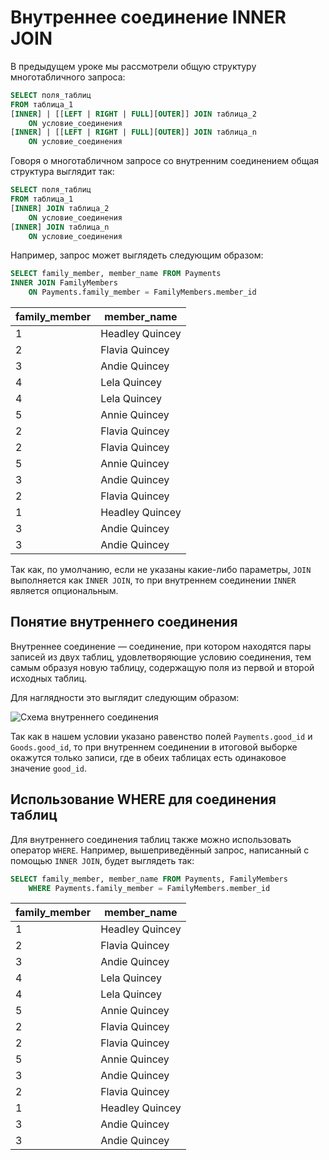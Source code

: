 # Внутреннее соединение INNER JOIN

В предыдущем уроке мы рассмотрели общую структуру многотабличного запроса:

```sql
SELECT поля_таблиц
FROM таблица_1
[INNER] | [[LEFT | RIGHT | FULL][OUTER]] JOIN таблица_2
    ON условие_соединения
[INNER] | [[LEFT | RIGHT | FULL][OUTER]] JOIN таблица_n
    ON условие_соединения
```

Говоря о многотабличном запросе со внутренним соединением общая структура выглядит так:

```sql
SELECT поля_таблиц
FROM таблица_1
[INNER] JOIN таблица_2
    ON условие_соединения
[INNER] JOIN таблица_n
    ON условие_соединения
```

Например, запрос может выглядеть следующим образом:

<ERD databaseName="Family" />

```sql
SELECT family_member, member_name FROM Payments
INNER JOIN FamilyMembers
    ON Payments.family_member = FamilyMembers.member_id
```

| family_member | member_name     |
| ------------- | --------------- |
| 1             | Headley Quincey |
| 2             | Flavia Quincey  |
| 3             | Andie Quincey   |
| 4             | Lela Quincey    |
| 4             | Lela Quincey    |
| 5             | Annie Quincey   |
| 2             | Flavia Quincey  |
| 2             | Flavia Quincey  |
| 5             | Annie Quincey   |
| 3             | Andie Quincey   |
| 2             | Flavia Quincey  |
| 1             | Headley Quincey |
| 3             | Andie Quincey   |
| 3             | Andie Quincey   |

Так как, по умолчанию, если не указаны какие-либо параметры, `JOIN` выполняется как `INNER JOIN`, то при внутреннем соединении `INNER` является опциональным.

## Понятие внутреннего соединения

Внутреннее соединение — соединение, при котором находятся пары записей из двух таблиц, удовлетворяющие условию соединения, тем самым образуя новую таблицу, содержащую
поля из первой и второй исходных таблиц.

Для наглядности это выглядит следующим образом:

![Схема внутреннего соединения](https://sql-academy.org/static/guidePage/inner-join/inner-join-example.png 'Схема внутреннего соединения')

Так как в нашем условии указано равенство полей `Payments.good_id` и `Goods.good_id`, то при внутреннем соединении в итоговой выборке окажутся только записи,
где в обеих таблицах есть одинаковое значение `good_id`.

## Использование WHERE для соединения таблиц

Для внутреннего соединения таблиц также можно использовать оператор `WHERE`. Например, вышеприведённый запрос, написанный с помощью `INNER JOIN`, будет выглядеть так:

```sql
SELECT family_member, member_name FROM Payments, FamilyMembers
    WHERE Payments.family_member = FamilyMembers.member_id
```

| family_member | member_name     |
| ------------- | --------------- |
| 1             | Headley Quincey |
| 2             | Flavia Quincey  |
| 3             | Andie Quincey   |
| 4             | Lela Quincey    |
| 4             | Lela Quincey    |
| 5             | Annie Quincey   |
| 2             | Flavia Quincey  |
| 2             | Flavia Quincey  |
| 5             | Annie Quincey   |
| 3             | Andie Quincey   |
| 2             | Flavia Quincey  |
| 1             | Headley Quincey |
| 3             | Andie Quincey   |
| 3             | Andie Quincey   |
